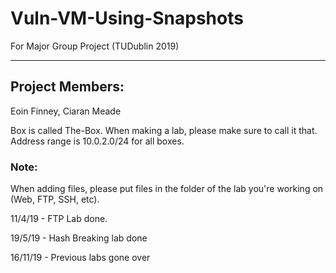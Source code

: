 # Vuln-VM-Using-Snapshots
For Major Group Project (TUDublin 2019)

---

## Project Members:
  Eoin Finney, 
  Ciaran Meade
  

Box is called The-Box. When making a lab, please make sure to call it that. Address range is 10.0.2.0/24 for all boxes.


### Note: 
  When adding files, please put files in the folder of the lab you're working on (Web, FTP, SSH, etc).
  
  11/4/19 - FTP Lab done.
  
  19/5/19 - Hash Breaking lab done

  16/11/19 - Previous labs gone over
